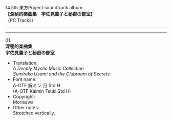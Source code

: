 14.5th 東方Project soundtrack album  
**【深秘的楽曲集　宇佐見菫子と秘密の部室】**  
（PC Tracks）

---  
---

01\.  
**深秘的楽曲集**  
**宇佐見菫子と秘密の部室**
  - Translation:  
*A Deeply Mystic Music Collection*  
*Sumireko Usami and the Clubroom of Secrets*
  - Font name:  
A-OTF 解ミン 月 Std H  
(A-OTF Kaimin Tsuki Std H)
  - Copyright:  
Morisawa
  - Other notes:  
Stretched vertically.
